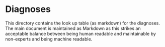 # Diagnoses

This directory contains the look up table (as markdown) for the diagnoses. The
main document is maintained as Markdown as this strikes an acceptable balance
between being human readable and maintainable by non-experts and being machine
readable.
